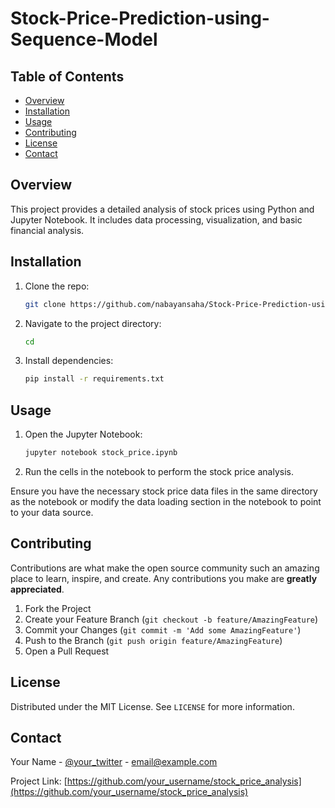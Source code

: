 # Stock-Price-Prediction-using-Sequence-Model
## Table of Contents

- [Overview](#overview)
- [Installation](#installation)
- [Usage](#usage)
- [Contributing](#contributing)
- [License](#license)
- [Contact](#contact)

## Overview

This project provides a detailed analysis of stock prices using Python and Jupyter Notebook. It includes data processing, visualization, and basic financial analysis.

## Installation

1. Clone the repo:
    ```sh
    git clone https://github.com/nabayansaha/Stock-Price-Prediction-using-Sequence-Model.git
    ```
2. Navigate to the project directory:
    ```sh
    cd 
    ```
3. Install dependencies:
    ```sh
    pip install -r requirements.txt
    ```

## Usage

1. Open the Jupyter Notebook:
    ```sh
    jupyter notebook stock_price.ipynb
    ```
2. Run the cells in the notebook to perform the stock price analysis.

Ensure you have the necessary stock price data files in the same directory as the notebook or modify the data loading section in the notebook to point to your data source.

## Contributing

Contributions are what make the open source community such an amazing place to learn, inspire, and create. Any contributions you make are **greatly appreciated**.

1. Fork the Project
2. Create your Feature Branch (`git checkout -b feature/AmazingFeature`)
3. Commit your Changes (`git commit -m 'Add some AmazingFeature'`)
4. Push to the Branch (`git push origin feature/AmazingFeature`)
5. Open a Pull Request

## License

Distributed under the MIT License. See `LICENSE` for more information.

## Contact

Your Name - [@your_twitter](https://twitter.com/your_username) - email@example.com

Project Link: [https://github.com/your_username/stock_price_analysis](https://github.com/your_username/stock_price_analysis)
